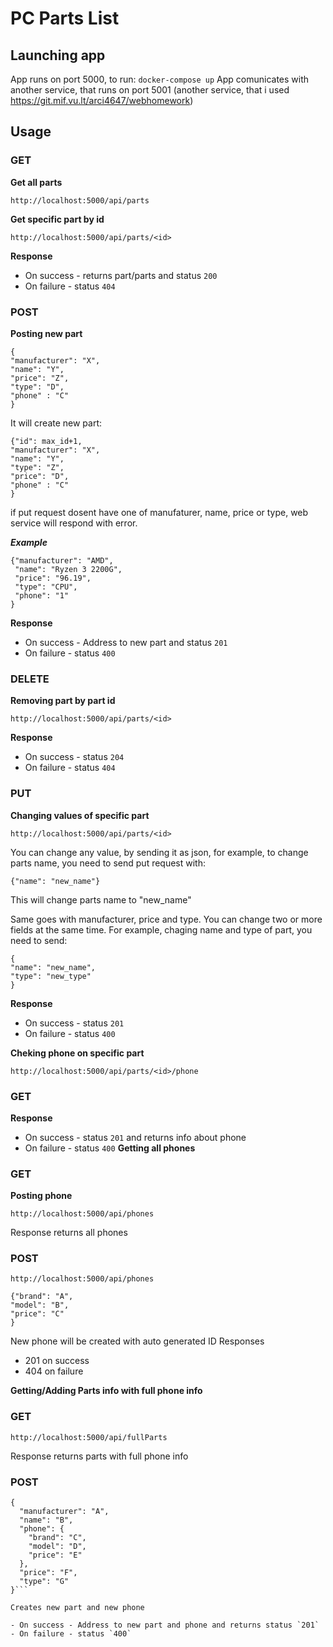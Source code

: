 # PC Parts List

## Launching app
App runs on port 5000, to run:
``` docker-compose up ```
App comunicates with another service, that runs on port 5001
(another service, that i used https://git.mif.vu.lt/arci4647/webhomework)
## Usage

### GET

**Get all parts**

```http://localhost:5000/api/parts ```

**Get specific part by id**

```http://localhost:5000/api/parts/<id> ```

**Response**
- On success - returns part/parts and status `200`
- On failure - status `404`

### POST

**Posting new part**

``` 
{
"manufacturer": "X",
"name": "Y",
"price": "Z",
"type": "D",
"phone" : "C"
}
```
It will create new part:
```
{"id": max_id+1,
"manufacturer": "X",
"name": "Y",
"type": "Z",
"price": "D",
"phone" : "C"
}
```
if put request dosent have one of manufaturer, name, price or type, web service will respond with error.

***Example***
```
{"manufacturer": "AMD",
 "name": "Ryzen 3 2200G",
 "price": "96.19",
 "type": "CPU",
 "phone": "1"
}
```

**Response**
- On success - Address to new part and status `201`
- On failure - status `400`

### DELETE

**Removing part by part id**

```http://localhost:5000/api/parts/<id> ```

**Response**
- On success - status `204`
- On failure - status `404`

### PUT

**Changing values of specific part**


```http://localhost:5000/api/parts/<id>```

You can change any value, by sending it as json, for example, to change <id> parts name, you need to send put request with:

```{"name": "new_name"}```

This will change <id> parts name to "new_name"

Same goes with manufacturer, price and type. You can change two or more fields at the same time. For example, chaging name and type of part, you need to send:

```
{ 
"name": "new_name", 
"type": "new_type"
}
```

**Response**
- On success - status `201`
- On failure - status `400`

**Cheking phone on specific part**

```http://localhost:5000/api/parts/<id>/phone```

### GET

**Response**
- On success - status `201` and returns info about phone
- On failure - status `400`
**Getting all phones**

### GET

**Posting phone**

```http://localhost:5000/api/phones ```

Response returns all phones

### POST

```http://localhost:5000/api/phones ```

```
{"brand": "A",
"model": "B",
"price": "C"
}
```

New phone will be created with auto generated ID
Responses
- 201 on success
- 404 on failure

**Getting/Adding Parts info with full phone info**

### GET

```http://localhost:5000/api/fullParts```

Response returns parts with full phone info

### POST

```
{
  "manufacturer": "A", 
  "name": "B", 
  "phone": {
    "brand": "C", 
    "model": "D", 
    "price": "E"
  }, 
  "price": "F", 
  "type": "G"
}```

Creates new part and new phone

- On success - Address to new part and phone and returns status `201`
- On failure - status `400`
